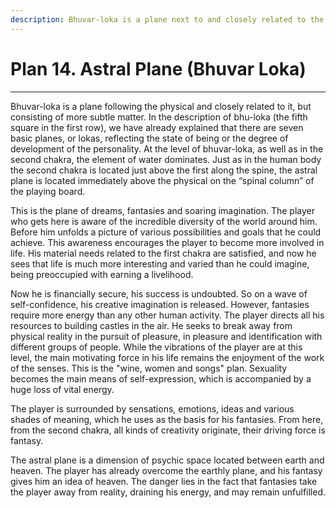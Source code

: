 ```yaml
---
description: Bhuvar-loka is a plane next to and closely related to the physical, but composed of finer matter.
---
```


# Plan 14. Astral Plane (Bhuvar Loka)

---

Bhuvar-loka is a plane following the physical and closely related to it, but consisting of more subtle matter. In the description of bhu-loka (the fifth square in the first row), we have already explained that there are seven basic planes, or lokas, reflecting the state of being or the degree of development of the personality. At the level of bhuvar-loka, as well as in the second chakra, the element of water dominates. Just as in the human body the second chakra is located just above the first along the spine, the astral plane is located immediately above the physical on the “spinal column” of the playing board.

This is the plane of dreams, fantasies and soaring imagination. The player who gets here is aware of the incredible diversity of the world around him. Before him unfolds a picture of various possibilities and goals that he could achieve. This awareness encourages the player to become more involved in life. His material needs related to the first chakra are satisfied, and now he sees that life is much more interesting and varied than he could imagine, being preoccupied with earning a livelihood.

Now he is financially secure, his success is undoubted. So on a wave of self-confidence, his creative imagination is released. However, fantasies require more energy than any other human activity. The player directs all his resources to building castles in the air. He seeks to break away from physical reality in the pursuit of pleasure, in pleasure and identification with different groups of people. While the vibrations of the player are at this level, the main motivating force in his life remains the enjoyment of the work of the senses. This is the "wine, women and songs" plan. Sexuality becomes the main means of self-expression, which is accompanied by a huge loss of vital energy.

The player is surrounded by sensations, emotions, ideas and various shades of meaning, which he uses as the basis for his fantasies. From here, from the second chakra, all kinds of creativity originate, their driving force is fantasy.

The astral plane is a dimension of psychic space located between earth and heaven. The player has already overcome the earthly plane, and his fantasy gives him an idea of heaven. The danger lies in the fact that fantasies take the player away from reality, draining his energy, and may remain unfulfilled.
